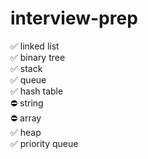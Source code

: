 # interview-prep

✅ linked list<br>
✅ binary tree<br>
✅ stack<br>
✅ queue<br>
✅ hash table<br>
⛔ string<br>
⛔ array<br>
✅ heap<br>
✅ priority queue